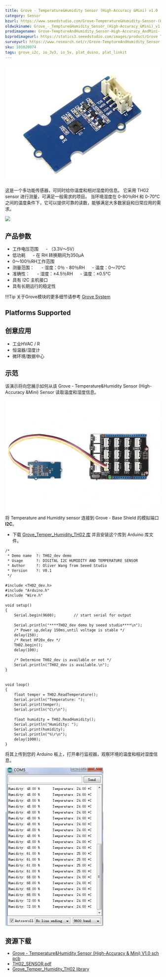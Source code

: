 ```yaml
---
title: Grove - Temperature&Humidity Sensor (High-Accuracy &Mini) v1.0
category: Sensor
bzurl: https://www.seeedstudio.com/Grove-Temperature&Humidity-Sensor-(High-Accuracy-&-Mini)-p-1921.html
oldwikiname: Grove_-_Tempture&Humidity_Sensor_(High-Accuracy_&Mini)_v1.0
prodimagename: Grove-TemptureAndHumidity_Sensor-High-Accuracy_AndMini-.jpg
bzprodimageurl: https://statics3.seeedstudio.com/images/product/Grove Tem Hum Accuracy Mini.jpg
surveyurl: https://www.research.net/r/Grove-TemptureAndHumidity_Sensor-High-Accuracy_AndMini-v1_0
sku: 101020074
tags: grove_i2c, io_3v3, io_5v, plat_duino, plat_linkit
---
```


![](https://raw.githubusercontent.com/SeeedDocument/Grove-TemptureAndHumidity_Sensor-High-Accuracy_AndMini-v1.0/master/img/Grove-TemptureAndHumidity_Sensor-High-Accuracy_AndMini-.jpg)

这是一个多功能传感器，可同时给你温度和相对湿度的信息。 它采用 TH02 sensor 进行测量，可满足一般需求的项目。 当环境湿度在 0-80％RH 和 0-70°C 之间的温度条件下，它可以提供可靠的读数，能够满足大多数家庭和日常应用的需求。

[![](https://github.com/SeeedDocument/wiki_chinese/raw/master/docs/images/click_to_buy.PNG)](https://item.taobao.com/item.htm?spm=a1z10.3-c.w4002-11172317909.10.50ef8c5fmllnAf&id=45506586247)

产品参数
--------------

- 工作电压范围
     - （3.3V〜5V）
- 低功耗
     - 在 RH 转换期间为350μA
- 0〜100％RH工作范围
- 测量范围：
     - 湿度：0％ - 80％RH
     - 温度：0〜70℃
- 准确性：
     - 湿度：±4.5％RH
     - 温度：±0.5°C
- 具有 I2C 主机接口
- 具有长期运行的稳定性

!!!Tip
    关于Grove模块的更多细节请参考 [Grove System](http://seeed.wiki/Grove_System/)

Platforms Supported
-------------------

创意应用
------------


- 工业HVAC / R
- 恒温器/湿度计
- 微环境/数据中心

示范
-------------

该演示将向您展示如何从该 Grove - Temperature&Humidity Sensor (High-Accuracy &Mini) Sensor 读取温度和湿度信息。

![](https://raw.githubusercontent.com/SeeedDocument/Grove-TemptureAndHumidity_Sensor-High-Accuracy_AndMini-v1.0/master/img/Temperature_Sensor-xin.jpg)
将 Temperature and Humidity sensor 连接到 Grove - Base Shield 的模拟端口 **I2C**。

-   下载  [Grove_Temper_Humidity_TH02 库](https://github.com/Seeed-Studio/Grove_Temper_Humidity_TH02) 并且安装这个库到 Arduino 库文件。

```
/*
 * Demo name  ?: TH02_dev demo
 * Usage      ?: DIGITAL I2C HUMIDITY AND TEMPERATURE SENSOR
 * Author     ?: Oliver Wang from Seeed Studio
 * Version    ?: V0.1
 */

#include <TH02_dev.h>
#include "Arduino.h"
#include "Wire.h"

void setup()
{
    Serial.begin(9600);        // start serial for output

    Serial.println("****TH02_dev demo by seeed studio****\n");
    /* Power up,delay 150ms,until voltage is stable */
    delay(150);
    /* Reset HP20x_dev */
    TH02.begin();
    delay(100);

    /* Determine TH02_dev is available or not */
    Serial.println("TH02_dev is available.\n");
}


void loop()
{
    float temper = TH02.ReadTemperature();
    Serial.println("Temperature: ");
    Serial.print(temper);
    Serial.println("C\r\n");

    float humidity = TH02.ReadHumidity();
    Serial.println("Humidity: ");
    Serial.print(humidity);
    Serial.println("%\r\n");
    delay(1000);
}
```


将其上传到您的 Arduino 板上，打开串行监视器，观察环境的温度和相对湿度信息。

![](https://raw.githubusercontent.com/SeeedDocument/Grove-TemptureAndHumidity_Sensor-High-Accuracy_AndMini-v1.0/master/img/Result_Picture1.jpg)

资源下载
---------

-   [Grove - Temperature&Humidity Sensor (High-Accuracy & Mini) V1.0 sch pcb](https://raw.githubusercontent.com/SeeedDocument/Grove-TemptureAndHumidity_Sensor-High-Accuracy_AndMini-v1.0/master/res/Grove-TemperatureAndHumidity_Sensor-High-Accuracy_And_Mini-V1.0_sch_pcb.zip)
-   [TH02_SENSOR.pdf](https://raw.githubusercontent.com/SeeedDocument/Grove-TemptureAndHumidity_Sensor-High-Accuracy_AndMini-v1.0/master/res/TH02_SENSOR.pdf)
-   [Grove_Temper_Humidity_TH02 library](https://github.com/Seeed-Studio/Grove_Temper_Humidity_TH02)



<!-- This Markdown file was created from http://www.seeedstudio.com/wiki/Grove_-_Tempture&Humidity_Sensor_(High-Accuracy_&Mini)_v1.0 -->
